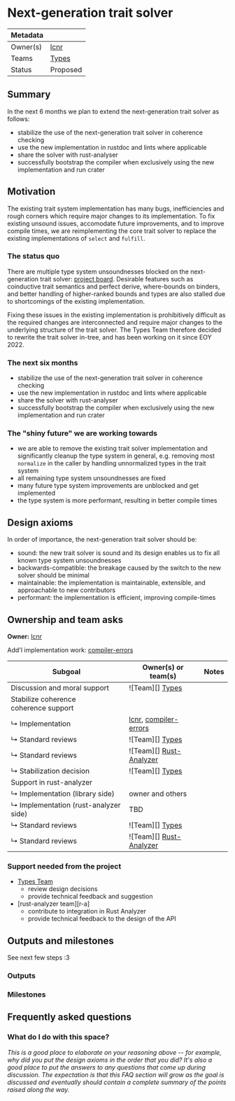 # Next-generation trait solver

| Metadata |          |
| -------- | -------- |
| Owner(s) | [lcnr]   |
| Teams    | [Types]  |
| Status   | Proposed |

## Summary

In the next 6 months we plan to extend the next-generation trait solver as follows:

- stabilize the use of the next-generation trait solver in coherence checking
- use the new implementation in rustdoc and lints where applicable 
- share the solver with rust-analyser
- successfully bootstrap the compiler when exclusively using the new implementation and run crater

## Motivation

The existing trait system implementation has many bugs, inefficiencies and rough corners which require major changes to its implementation. To fix existing unsound issues, accomodate future improvements, and to improve compile times, we are reimplementing the core trait solver to replace the existing implementations of `select` and `fulfill`.

### The status quo

There are multiple type system unsoundnesses blocked on the next-generation trait solver: [project board][unsoundnesses]. Desirable features such as coinductive trait semantics and perfect derive, where-bounds on binders, and better handling of higher-ranked bounds and types are also stalled due to shortcomings of the existing implementation.

Fixing these issues in the existing implementation is prohibitively difficult as the required changes are interconnected and require major changes to the underlying structure of the trait solver. The Types Team therefore decided to rewrite the trait solver in-tree, and has been working on it since EOY 2022.

### The next six months

- stabilize the use of the next-generation trait solver in coherence checking
- use the new implementation in rustdoc and lints where applicable 
- share the solver with rust-analyser
- successfully bootstrap the compiler when exclusively using the new implementation and run crater

### The "shiny future" we are working towards

- we are able to remove the existing trait solver implementation and significantly cleanup the type system in general, e.g. removing most `normalize` in the caller by handling unnormalized types in the trait system
- all remaining type system unsoundnesses are fixed
- many future type system improvements are unblocked and get implemented
- the type system is more performant, resulting in better compile times

## Design axioms

In order of importance, the next-generation trait solver should be:
- sound: the new trait solver is sound and its design enables us to fix all known type system unsoundnesses
- backwards-compatible: the breakage caused by the switch to the new solver should be minimal
- maintainable: the implementation is maintainable, extensible, and approachable to new contributors 
- performant: the implementation is efficient, improving compile-times 

[da]: ../about/design_axioms.md

## Ownership and team asks

**Owner:** [lcnr]

Add'l implementation work: [compiler-errors][]

| Subgoal                               | Owner(s) or team(s)         | Notes |
| ------------------------------------- | --------------------------- | ----- |
| Discussion and moral support          | ![Team][] [Types]           |       |
| Stabilize coherence coherence support |                             |       |
| ↳ Implementation                      | [lcnr], [compiler-errors]   |       |
| ↳ Standard reviews                    | ![Team][] [Types]           |       |
| ↳ Standard reviews                    | ![Team][] [Rust-Analyzer][] |       |
| ↳ Stabilization decision              | ![Team][] [Types][]         |       |
| Support in rust-analyzer              |                             |       |
| ↳ Implementation (library side)       | owner and others            |       |
| ↳ Implementation (rust-analyzer side) | TBD                         |       |
| ↳ Standard reviews                    | ![Team][] [Types]           |       |
| ↳ Standard reviews                    | ![Team][] [Rust-Analyzer][] |       |

### Support needed from the project

* [Types Team][Types]
    * review design decisions
    * provide technical feedback and suggestion
* [rust-analyzer team][r-a]
    * contribute to integration in Rust Analyzer
    * provide technical feedback to the design of the API

## Outputs and milestones

See next few steps :3

### Outputs

### Milestones

## Frequently asked questions

### What do I do with this space?

*This is a good place to elaborate on your reasoning above -- for example, why did you put the design axioms in the order that you did? It's also a good place to put the answers to any questions that come up during discussion. The expectation is that this FAQ section will grow as the goal is discussed and eventually should contain a complete summary of the points raised along the way.*

[lcnr]: https://github.com/lcnr
[compiler-errors]: https://github.com/compiler-errors
[Types]: https://www.rust-lang.org/governance/teams/compiler#team-types
[unsoundnesses]: https://github.com/orgs/rust-lang/projects/44
[Rust-Analyzer]: https://github.com/rust-lang/rust-analyzer